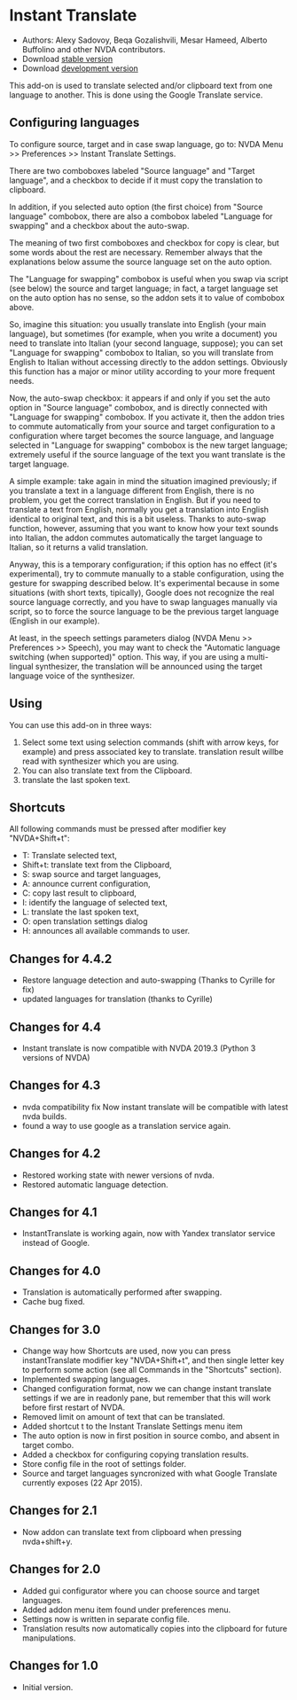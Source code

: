 # Instant Translate #

* Authors: Alexy Sadovoy, Beqa Gozalishvili, Mesar Hameed, Alberto Buffolino and other NVDA contributors.
* Download [stable version][1]
* Download [development version][2]

This add-on is used to translate selected and/or clipboard text from one language to another.
This is done using the Google Translate service.

## Configuring languages ##
To configure source, target and in case swap language, go to: NVDA Menu >> Preferences >> Instant Translate Settings.

There are two comboboxes labeled "Source language" and "Target language", and a checkbox to decide if it must copy the translation to clipboard.

In addition, if you selected auto option (the first choice) from "Source language" combobox, there are also a combobox labeled "Language for swapping" and a checkbox about the auto-swap.

The meaning of two first comboboxes and checkbox for copy is clear, but some words about the rest are necessary. Remember always that the explanations below assume the source language set on the auto option.

The "Language for swapping" combobox is useful when you swap via script (see below) the source and target language; in fact, a target language set on the auto option has no sense, so the addon sets it to value of combobox above.

So, imagine this situation: you usually translate into English (your main language), but sometimes (for example, when you write a document) you need to translate into Italian (your second language, suppose); you can set "Language for swapping" combobox to Italian, so you will translate from English to Italian without accessing directly to the addon settings. Obviously this function has a major or minor utility according to your more frequent needs.

Now, the auto-swap checkbox: it appears if and only if you set the auto option in "Source language" combobox, and is directly connected with "Language for swapping" combobox. If you activate it, then the addon tries to commute automatically from your source and target configuration to a configuration where target becomes the source language, and language selected in "Language for swapping" combobox is the new target language; extremely useful if the source language of the text you want translate is the target language.

A simple example: take again in mind the situation  imagined previously; if you translate a text in a language different from English, there is no problem, you get the correct translation in English. But if you need to translate a text from English, normally you get a translation into English identical to original text, and this is a bit useless. Thanks to auto-swap function, however, assuming that you want to know how your text sounds into Italian, the addon commutes automatically the target language to Italian, so it returns a valid translation.

Anyway, this is a temporary configuration; if this option has no effect (it's experimental), try to commute manually to a stable configuration, using the gesture for swapping described below. It's experimental because in some situations (with short texts, tipically), Google does not recognize the real source language correctly, and you have to swap languages manually via script, so to force the source language to be the previous target language (English in our example).

At least, in the speech settings parameters dialog (NVDA Menu >> Preferences >> Speech), you may want to check the "Automatic language switching (when supported)" option. This way, if you are using a multi-lingual synthesizer, the translation will be announced using the target language voice of the synthesizer.

## Using ##
You can use this add-on in three ways:

1. Select some text using selection commands (shift with arrow keys, for example) and press associated key to translate. translation result willbe read with synthesizer which you are using.
2. You can also translate text from the Clipboard.
3. translate the last spoken text.

## Shortcuts ##
All following commands must be pressed after modifier key "NVDA+Shift+t":

* T: Translate selected text,
* Shift+t: translate text from the Clipboard,
* S: swap source and target languages,
* A: announce current configuration,
* C: copy last result to clipboard,
* I: identify the language of selected text,
* L: translate the last spoken text,
* O: open translation settings dialog
* H: announces all available commands to user.

## Changes for 4.4.2 ##
* Restore language detection and auto-swapping (Thanks to Cyrille for fix)
* updated languages for translation (thanks to Cyrille)

## Changes for 4.4 ##
* Instant translate is now compatible with NVDA 2019.3 (Python 3 versions of NVDA)

## Changes for 4.3 ##
* nvda compatibility fix Now instant translate will be compatible with latest nvda builds.
* found a way to use google as a translation service again.

## Changes for 4.2 ##
* Restored working state with newer versions of nvda.
* Restored automatic language detection.

## Changes for 4.1 ##
* InstantTranslate is working again, now with Yandex translator service instead of Google.

## Changes for 4.0 ##
* Translation is automatically performed after swapping.
* Cache bug fixed.

## Changes for 3.0 ##
* Change way how Shortcuts are used, now you can press instantTranslate modifier key "NVDA+Shift+t", and then single letter key to perform some action (see all Commands in the "Shortcuts" section).
* Implemented swapping languages.
* Changed configuration format, now we can change instant translate settings if we are in readonly pane, but remember that this will work before first restart of NVDA.
* Removed limit on amount of text that can be translated.
* Added shortcut t to the Instant Translate Settings menu item
* The auto option is now in first position in source combo, and absent in target combo.
* Added a checkbox for configuring copying translation results.
* Store config file in the root of settings folder.
* Source and target languages syncronized with what Google Translate currently exposes (22 Apr 2015).

## Changes for 2.1 ##
* Now addon can translate text from clipboard when pressing nvda+shift+y. 

## Changes for 2.0 ##
* Added gui configurator where you can choose source and target languages.
* Added addon menu item found under preferences menu.
* Settings now is written in separate config file.
* Translation results now automatically copies into the clipboard for future manipulations.

## Changes for 1.0 ##
* Initial version.

[1]: http://addons.nvda-project.org/files/get.php?file=it

[2]: http://addons.nvda-project.org/files/get.php?file=it-dev
